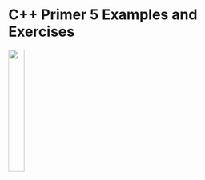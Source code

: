 # C++ Primer 5 Examples and Exercises

<img src='http://www.informit.com/ShowCover.aspx?isbn=0321714113' height=25% width=25%> <P>
